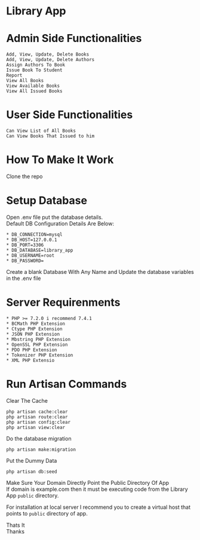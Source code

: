 # Library App

# Admin Side Functionalities

    Add, View, Update, Delete Books
    Add, View, Update, Delete Authors
    Assign Authors To Book
    Issue Book To Student
    Report
    View All Books
    View Available Books
    View All Issued Books


# User Side Functionalities
  
    Can View List of All Books
    Can View Books That Issued to him


# How To Make It Work
 Clone the repo
 
# Setup Database

Open .env file put the database details.<br>
Default DB Configuration Details Are Below:

    * DB_CONNECTION=mysql
    * DB_HOST=127.0.0.1
    * DB_PORT=3306
    * DB_DATABASE=library_app
    * DB_USERNAME=root
    * DB_PASSWORD=

Create a blank Database With Any Name and Update the database variables in the .env file

# Server Requirenments
    * PHP >= 7.2.0 i recommend 7.4.1
    * BCMath PHP Extension
    * Ctype PHP Extension
    * JSON PHP Extension
    * Mbstring PHP Extension
    * OpenSSL PHP Extension
    * PDO PHP Extension
    * Tokenizer PHP Extension
    * XML PHP Extensio

# Run Artisan Commands

Clear The Cache

    php artisan cache:clear
    php artisan route:clear
    php artisan config:clear
    php artisan view:clear

Do the database migration

`php artisan make:migration`

Put the Dummy Data

`php artisan db:seed`


Make Sure Your Domain Directly Point the Public Directory Of App<br>
If domain is example.com then it must be executing code from the Library App `public` directory.

For installation at local server I recommend you to create a virtual host that points to `public` directory of app.

Thats It<br>
Thanks
